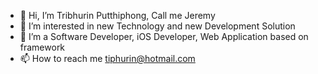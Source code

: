 - 👋 Hi, I’m Tribhurin Putthiphong, Call me Jeremy
- 👀 I’m interested in new Technology and new Development Solution
- 🌱 I’m a Software Developer, iOS Developer, Web Application based on framework
- 📫 How to reach me tiphurin@hotmail.com


